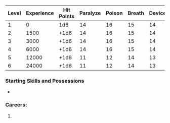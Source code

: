 
| Level | Experience | Hit Points | Paralyze | Poison | Breath | Device | Magic |
| ----- | ---------- | ---------- | -------- | ------ | ------ | ------ | ----- |
| 1     | 0          | 1d6        | 14       | 16     | 15     | 14     | 14    |
| 2     | 1500       | +1d6       | 14       | 16     | 15     | 14     | 14    |
| 3     | 3000       | +1d6       | 14       | 16     | 15     | 14     | 14    |
| 4     | 6000       | +1d6       | 14       | 16     | 15     | 14     | 14    |
| 5     | 12000      | +1d6       | 11       | 12     | 14     | 13     | 12    |
| 6     | 24000      | +1d6       | 11       | 12     | 14     | 13     | 12    |
### Starting Skills and Possessions
- 
### Careers:
1. 